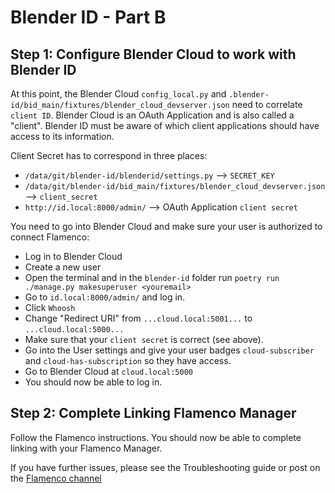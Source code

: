 # Blender ID - Part B


## Step 1: Configure Blender Cloud to work with Blender ID

At this point, the Blender Cloud `config_local.py` and `.blender-id/bid_main/fixtures/blender_cloud_devserver.json` need to correlate `client ID`.
Blender Cloud is an OAuth Application and is also called a "client". Blender ID must be aware of which client applications should have access to its information.     

Client Secret has to correspond in three places:    
- `/data/git/blender-id/blenderid/settings.py` --> `SECRET_KEY`    
- `/data/git/blender-id/bid_main/fixtures/blender_cloud_devserver.json` --> `client_secret`    
- `http://id.local:8000/admin/` --> OAuth Application `client secret`  

You need to go into Blender Cloud and make sure your user is authorized to connect Flamenco:
- Log in to Blender Cloud
- Create a new user
- Open the terminal and in the `blender-id` folder run `poetry run ./manage.py makesuperuser <youremail>`
- Go to `id.local:8000/admin/` and log in.
- Click `Whoosh`
- Change "Redirect URI" from `...cloud.local:5001...` to `...cloud.local:5000...`
- Make sure that your `client secret` is correct (see above).
- Go into the User settings and give your user badges `cloud-subscriber` and `cloud-has-subscription` so they have access.
- Go to Blender Cloud at `cloud.local:5000`
- You should now be able to log in.


## Step 2: Complete Linking Flamenco Manager

Follow the Flamenco instructions. You should now be able to complete linking with your Flamenco Manager.

If you have further issues, please see the Troubleshooting guide or post on the [Flamenco channel](https://blender.chat/channel/flamenco)
